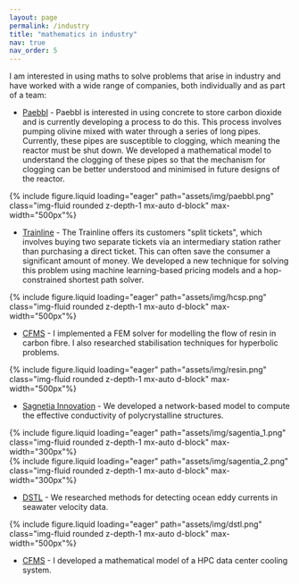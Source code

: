 ```yaml
---
layout: page
permalink: /industry
title: "mathematics in industry"
nav: true
nav_order: 5
---
```


I am interested in using maths to solve problems that arise in industry and have worked
with a wide range of companies, both individually and as part of a team:

- [Paebbl](https://paebbl.com/) - Paebbl is interested in using concrete to store carbon
  dioxide and is currently developing a process to do this. This process involves
  pumping olivine mixed with water through a series of long pipes. Currently,
  these pipes are susceptible to clogging, which meaning the reactor must be shut
  down. We developed a mathematical model to understand the clogging of these pipes
  so that the mechanism for clogging can be better understood and minimised in
  future designs of the reactor.

<div class="row">
    <div class="col-sm mt-3 mt-md-0">
        {% include figure.liquid loading="eager" path="assets/img/paebbl.png" class="img-fluid rounded z-depth-1 mx-auto d-block" max-width="500px"%}
    </div>
</div>

- [Trainline](https://www.thetrainline.com/) - The Trainline offers its customers
  "split tickets", which involves buying two separate tickets via an intermediary station rather
  than purchasing a direct ticket. This can often save the consumer a significant amount
  of money. We developed a new technique for solving this problem using machine learning-based
  pricing models and a hop-constrained shortest path solver.

<div class="row">
    <div class="col-sm mt-3 mt-md-0">
        {% include figure.liquid loading="eager" path="assets/img/hcsp.png" class="img-fluid rounded z-depth-1 mx-auto d-block" max-width="500px"%}
    </div>
</div>

- [CFMS](https://cfms.org.uk/) - I implemented a FEM solver for modelling the
  flow of resin in carbon fibre. I also researched stabilisation techniques for hyperbolic
  problems.

<div class="row">
    <div class="col-sm mt-3 mt-md-0">
        {% include figure.liquid loading="eager" path="assets/img/resin.png" class="img-fluid rounded z-depth-1 mx-auto d-block" max-width="500px"%}
    </div>
</div>

- [Sagnetia Innovation](https://www.sagentiainnovation.com/) - We developed a
  network-based model to compute the effective conductivity of polycrystalline structures.

<div class="row">
    <div class="col-sm mt-3 mt-md-0">
        {% include figure.liquid loading="eager" path="assets/img/sagentia_1.png" class="img-fluid rounded z-depth-1 mx-auto d-block" max-width="300px"%}
    </div>
    <div class="col-sm mt-3 mt-md-0">
        {% include figure.liquid loading="eager" path="assets/img/sagentia_2.png" class="img-fluid rounded z-depth-1 mx-auto d-block" max-width="300px"%}
    </div>
</div>

- [DSTL](https://www.gov.uk/government/organisations/defence-science-and-technology-laboratory) -
  We researched methods for detecting ocean eddy currents in seawater velocity data.

<div class="row">
    <div class="col-sm mt-3 mt-md-0">
        {% include figure.liquid loading="eager" path="assets/img/dstl.png" class="img-fluid rounded z-depth-1 mx-auto d-block" max-width="500px"%}
    </div>
</div>

- [CFMS](https://cfms.org.uk/) - I developed a mathematical model of a HPC data center cooling system.
